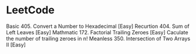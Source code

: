 # LeetCode
Basic
405. Convert a Number to Hexadecimal [Easy]
Recurtion
404. Sum of Left Leaves [Easy]
Mathmatic
172. Factorial Trailing Zeroes [Easy] Caculate the number of trailing zeroes in n!
Meanless
350. Intersection of Two Arrays II [Easy]
